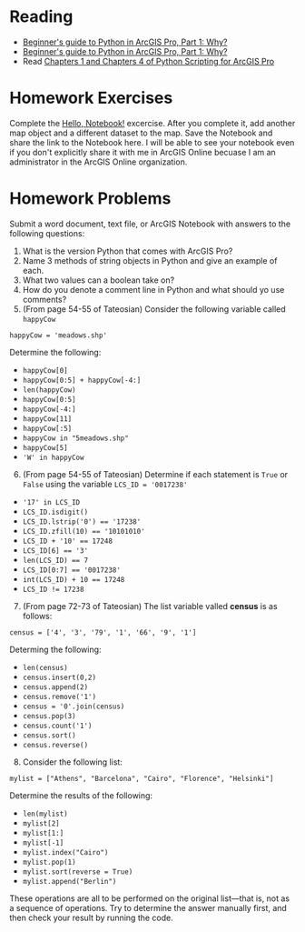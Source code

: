 # Reading
- [Beginner's guide to Python in ArcGIS Pro, Part 1: Why?](https://www.esri.com/arcgis-blog/products/arcgis-pro/uncategorized/beginners-guide-to-python-in-arcgis-pro-part-1-why/)
- [Beginner's guide to Python in ArcGIS Pro, Part 1: Why?](https://www.esri.com/arcgis-blog/products/arcgis-pro/analytics/beginners-guide-to-python-in-arcgis-pro-part-2-how/)
- Read [Chapters 1 and Chapters 4 of Python Scripting for ArcGIS Pro](https://esripress.esri.com/display/index.cfm?fuseaction=display&websiteID=384&moduleID=12)

# Homework Exercises
Complete the [Hello, Notebook!](https://www.arcgis.com/home/item.html?id=282e3eb54e844e25b2687d66f59b91be) excercise. After you complete it, add another map object and a different dataset to the map. Save the Notebook and share the link to the Notebook here. I will be able to see your notebook even if you don't explicitly share it with me in ArcGIS Online becuase I am an administrator in the ArcGIS Online organization.

# Homework Problems
Submit a word document, text file, or ArcGIS Notebook with answers to the following questions:

1. What is the version Python that comes with ArcGIS Pro?
2. Name 3 methods of string objects in Python and give an example of each.
3. What two values can a boolean take on?
4. How do you denote a comment line in Python and what should yo use comments?
5. (From page 54-55 of Tateosian) Consider the following variable called ```happyCow```
  
```happyCow = 'meadows.shp'```
  
Determine the following:
  - ```happyCow[0]```
  - ```happyCow[0:5] + happyCow[-4:]```
  - ```len(happyCow)```
  - ```happyCow[0:5]```
  - ```happyCow[-4:]```
  - ```happyCow[11]```
  - ```happyCow[:5]```
  - ```happyCow in "5meadows.shp"```
  - ```happyCow[5]```
  - ```'W' in happyCow```
  
6. (From page 54-55 of Tateosian) Determine if each statement is ```True``` or ```False``` using the variable ```LCS_ID = '0017238'```
  - ```'17' in LCS_ID``` 
  - ```LCS_ID.isdigit()```
  - ```LCS_ID.lstrip('0') == '17238'```
  - ```LCS_ID.zfill(10) == '10101010'```
  - ```LCS_ID + '10' == 17248```
  - ```LCS_ID[6] == '3'```
  - ```len(LCS_ID) == 7```
  - ```LCS_ID[0:7] == '0017238'```
  - ```int(LCS_ID) + 10 == 17248```
  - ```LCS_ID != 17238```
  
7. (From page 72-73 of Tateosian) The list variable valled **census** is as follows:

```census = ['4', '3', '79', '1', '66', '9', '1']```

Determing the following:
- ```len(census)```
- ```census.insert(0,2)```
- ```census.append(2)```
- ```census.remove('1')```
- ```census = '0'.join(census)```
- ```census.pop(3)```
- ```census.count('1')```
- ```census.sort()```
- ```census.reverse()```
  
8. Consider the following list:
  
```mylist = ["Athens", "Barcelona", "Cairo", "Florence", "Helsinki"]```
  
Determine the results of the following:
  - ```len(mylist)```
  - ```mylist[2]```
  - ```mylist[1:]```
  - ```mylist[-1]```
  - ```mylist.index("Cairo")```
  - ```mylist.pop(1)```
  - ```mylist.sort(reverse = True)```
  - ```mylist.append("Berlin")```
    
These operations are all to be performed on the original list—that is, not
as a sequence of operations. Try to determine the answer manually first,
and then check your result by running the code.
  
